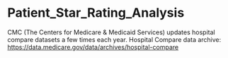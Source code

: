 # Patient_Star_Rating_Analysis
CMC (The Centers for Medicare & Medicaid Services) updates hospital compare datasets a few times each year.
Hospital Compare data archive: https://data.medicare.gov/data/archives/hospital-compare
